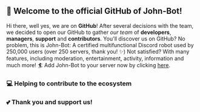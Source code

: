 ## 👋 Welcome to the official GitHub of John-Bot!

Hi there, well yes, we are on **GitHub**! After several decisions with the team, we decided to open our GitHub to gather *our team* of **developers**, **managers**, **support** and **contributors**. You'll discover us on GitHub? No problem, this is John-Bot: A certified multifunctional Discord robot used by 250,000 users (over 250 servers, thank you! ✨) Not satisfied? With many features, including moderation, entertainment, activity, information and much more! 🏄 Add John-Bot to your server now by clicking [here](https://add.johnbot.app).

### 💻 Helping to contribute to the ecosystem

### 💕 Thank you and support us!
